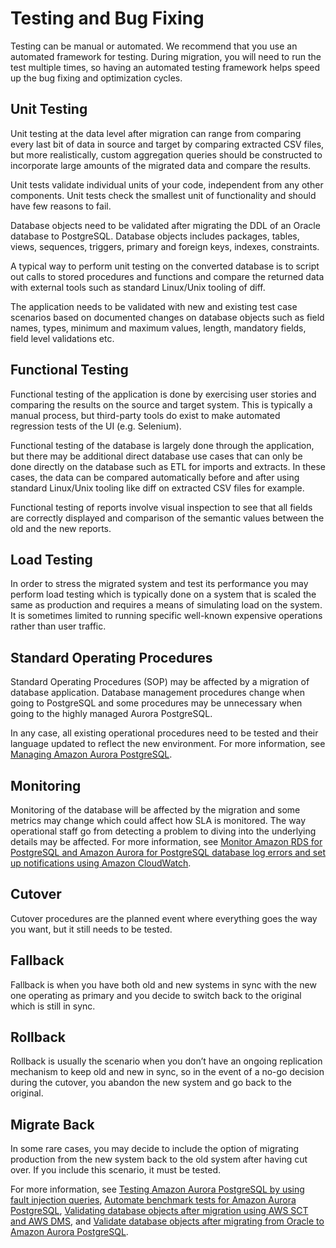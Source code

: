 # Testing and Bug Fixing<a name="chap-oracle-postgresql.migration-process.testing"></a>

Testing can be manual or automated\. We recommend that you use an automated framework for testing\. During migration, you will need to run the test multiple times, so having an automated testing framework helps speed up the bug fixing and optimization cycles\.

## Unit Testing<a name="chap-oracle-postgresql.migration-process.testing.unit"></a>

Unit testing at the data level after migration can range from comparing every last bit of data in source and target by comparing extracted CSV files, but more realistically, custom aggregation queries should be constructed to incorporate large amounts of the migrated data and compare the results\.

Unit tests validate individual units of your code, independent from any other components\. Unit tests check the smallest unit of functionality and should have few reasons to fail\.

Database objects need to be validated after migrating the DDL of an Oracle database to PostgreSQL\. Database objects includes packages, tables, views, sequences, triggers, primary and foreign keys, indexes, constraints\.

A typical way to perform unit testing on the converted database is to script out calls to stored procedures and functions and compare the returned data with external tools such as standard Linux/Unix tooling of diff\.

The application needs to be validated with new and existing test case scenarios based on documented changes on database objects such as field names, types, minimum and maximum values, length, mandatory fields, field level validations etc\.

## Functional Testing<a name="chap-oracle-postgresql.migration-process.testing.functional"></a>

Functional testing of the application is done by exercising user stories and comparing the results on the source and target system\. This is typically a manual process, but third\-party tools do exist to make automated regression tests of the UI \(e\.g\. Selenium\)\.

Functional testing of the database is largely done through the application, but there may be additional direct database use cases that can only be done directly on the database such as ETL for imports and extracts\. In these cases, the data can be compared automatically before and after using standard Linux/Unix tooling like diff on extracted CSV files for example\.

Functional testing of reports involve visual inspection to see that all fields are correctly displayed and comparison of the semantic values between the old and the new reports\.

## Load Testing<a name="chap-oracle-postgresql.migration-process.testing.load"></a>

In order to stress the migrated system and test its performance you may perform load testing which is typically done on a system that is scaled the same as production and requires a means of simulating load on the system\. It is sometimes limited to running specific well\-known expensive operations rather than user traffic\.

## Standard Operating Procedures<a name="chap-oracle-postgresql.migration-process.testing.standard"></a>

Standard Operating Procedures \(SOP\) may be affected by a migration of database application\. Database management procedures change when going to PostgreSQL and some procedures may be unnecessary when going to the highly managed Aurora PostgreSQL\.

In any case, all existing operational procedures need to be tested and their language updated to reflect the new environment\. For more information, see [Managing Amazon Aurora PostgreSQL](https://docs.aws.amazon.com/AmazonRDS/latest/AuroraUserGuide/AuroraPostgreSQL.Managing.html)\.

## Monitoring<a name="chap-oracle-postgresql.migration-process.testing.monitoring"></a>

Monitoring of the database will be affected by the migration and some metrics may change which could affect how SLA is monitored\. The way operational staff go from detecting a problem to diving into the underlying details may be affected\. For more information, see [Monitor Amazon RDS for PostgreSQL and Amazon Aurora for PostgreSQL database log errors and set up notifications using Amazon CloudWatch](https://aws.amazon.com/blogs/database/monitor-amazon-rds-for-postgresql-and-amazon-aurora-for-postgresql-database-log-errors-and-set-up-notifications-using-amazon-cloudwatch/)\.

## Cutover<a name="chap-oracle-postgresql.migration-process.testing.cutover"></a>

Cutover procedures are the planned event where everything goes the way you want, but it still needs to be tested\.

## Fallback<a name="chap-oracle-postgresql.migration-process.testing.fallback"></a>

Fallback is when you have both old and new systems in sync with the new one operating as primary and you decide to switch back to the original which is still in sync\.

## Rollback<a name="chap-oracle-postgresql.migration-process.testing.rollback"></a>

Rollback is usually the scenario when you don’t have an ongoing replication mechanism to keep old and new in sync, so in the event of a no\-go decision during the cutover, you abandon the new system and go back to the original\.

## Migrate Back<a name="chap-oracle-postgresql.migration-process.testing.migrate-back"></a>

In some rare cases, you may decide to include the option of migrating production from the new system back to the old system after having cut over\. If you include this scenario, it must be tested\.

For more information, see [Testing Amazon Aurora PostgreSQL by using fault injection queries](https://docs.aws.amazon.com/AmazonRDS/latest/AuroraUserGuide/AuroraPostgreSQL.Managing.FaultInjectionQueries.html), [Automate benchmark tests for Amazon Aurora PostgreSQL](https://aws.amazon.com/blogs/database/automate-benchmark-tests-for-amazon-aurora-postgresql/), [Validating database objects after migration using AWS SCT and AWS DMS](https://aws.amazon.com/blogs/database/validating-database-objects-after-migration-using-aws-sct-and-aws-dms/), and [Validate database objects after migrating from Oracle to Amazon Aurora PostgreSQL](https://docs.aws.amazon.com/prescriptive-guidance/latest/patterns/validate-database-objects-after-migrating-from-oracle-to-amazon-aurora-postgresql.html)\.